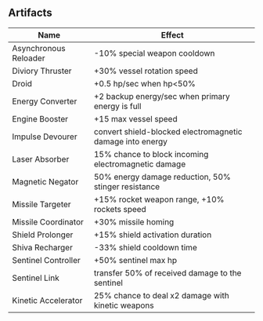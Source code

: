 ## Artifacts

| Name | Effect |
|---|---|
| Asynchronous Reloader | -10% special weapon cooldown |
| Diviory Thruster | +30% vessel rotation speed |
| Droid | +0.5 hp/sec when hp<50% |
| Energy Converter | +2 backup energy/sec when primary energy is full |
| Engine Booster | +15 max vessel speed |
| Impulse Devourer | convert shield-blocked electromagnetic damage into energy |
| Laser Absorber | 15% chance to block incoming electromagnetic damage |
| Magnetic Negator | 50% energy damage reduction, 50% stinger resistance |
| Missile Targeter | +15% rocket weapon range, +10% rockets speed |
| Missile Coordinator | +30% missile homing |
| Shield Prolonger | +15% shield activation duration |
| Shiva Recharger | -33% shield cooldown time |
| Sentinel Controller | +50% sentinel max hp |
| Sentinel Link | transfer 50% of received damage to the sentinel |
| Kinetic Accelerator | 25% chance to deal x2 damage with kinetic weapons |

